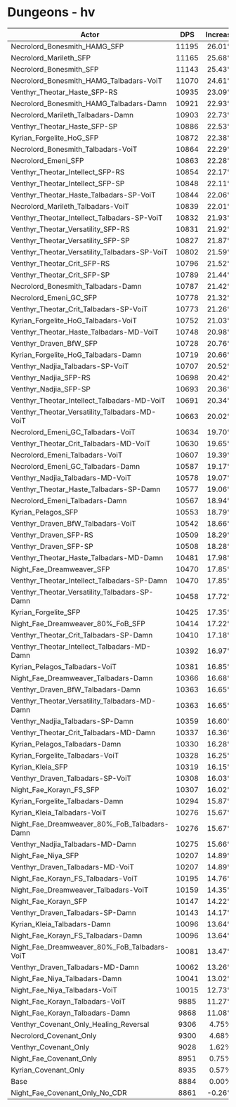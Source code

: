 # Dungeons - hv
| Actor | DPS | Increase |
|---|:---:|:---:|
|Necrolord_Bonesmith_HAMG_SFP|11195|26.01%|
|Necrolord_Marileth_SFP|11165|25.68%|
|Necrolord_Bonesmith_SFP|11143|25.43%|
|Necrolord_Bonesmith_HAMG_Talbadars-VoiT|11070|24.61%|
|Venthyr_Theotar_Haste_SFP-RS|10935|23.09%|
|Necrolord_Bonesmith_HAMG_Talbadars-Damn|10921|22.93%|
|Necrolord_Marileth_Talbadars-Damn|10903|22.73%|
|Venthyr_Theotar_Haste_SFP-SP|10886|22.53%|
|Kyrian_Forgelite_HoG_SFP|10872|22.38%|
|Necrolord_Bonesmith_Talbadars-VoiT|10864|22.29%|
|Necrolord_Emeni_SFP|10863|22.28%|
|Venthyr_Theotar_Intellect_SFP-RS|10854|22.17%|
|Venthyr_Theotar_Intellect_SFP-SP|10848|22.11%|
|Venthyr_Theotar_Haste_Talbadars-SP-VoiT|10844|22.06%|
|Necrolord_Marileth_Talbadars-VoiT|10839|22.01%|
|Venthyr_Theotar_Intellect_Talbadars-SP-VoiT|10832|21.93%|
|Venthyr_Theotar_Versatility_SFP-RS|10831|21.92%|
|Venthyr_Theotar_Versatility_SFP-SP|10827|21.87%|
|Venthyr_Theotar_Versatility_Talbadars-SP-VoiT|10802|21.59%|
|Venthyr_Theotar_Crit_SFP-RS|10796|21.52%|
|Venthyr_Theotar_Crit_SFP-SP|10789|21.44%|
|Necrolord_Bonesmith_Talbadars-Damn|10787|21.42%|
|Necrolord_Emeni_GC_SFP|10778|21.32%|
|Venthyr_Theotar_Crit_Talbadars-SP-VoiT|10773|21.26%|
|Kyrian_Forgelite_HoG_Talbadars-VoiT|10752|21.03%|
|Venthyr_Theotar_Haste_Talbadars-MD-VoiT|10748|20.98%|
|Venthyr_Draven_BfW_SFP|10728|20.76%|
|Kyrian_Forgelite_HoG_Talbadars-Damn|10719|20.66%|
|Venthyr_Nadjia_Talbadars-SP-VoiT|10707|20.52%|
|Venthyr_Nadjia_SFP-RS|10698|20.42%|
|Venthyr_Nadjia_SFP-SP|10693|20.36%|
|Venthyr_Theotar_Intellect_Talbadars-MD-VoiT|10691|20.34%|
|Venthyr_Theotar_Versatility_Talbadars-MD-VoiT|10663|20.02%|
|Necrolord_Emeni_GC_Talbadars-VoiT|10634|19.70%|
|Venthyr_Theotar_Crit_Talbadars-MD-VoiT|10630|19.65%|
|Necrolord_Emeni_Talbadars-VoiT|10607|19.39%|
|Necrolord_Emeni_GC_Talbadars-Damn|10587|19.17%|
|Venthyr_Nadjia_Talbadars-MD-VoiT|10578|19.07%|
|Venthyr_Theotar_Haste_Talbadars-SP-Damn|10577|19.06%|
|Necrolord_Emeni_Talbadars-Damn|10567|18.94%|
|Kyrian_Pelagos_SFP|10553|18.79%|
|Venthyr_Draven_BfW_Talbadars-VoiT|10542|18.66%|
|Venthyr_Draven_SFP-RS|10509|18.29%|
|Venthyr_Draven_SFP-SP|10508|18.28%|
|Venthyr_Theotar_Haste_Talbadars-MD-Damn|10481|17.98%|
|Night_Fae_Dreamweaver_SFP|10470|17.85%|
|Venthyr_Theotar_Intellect_Talbadars-SP-Damn|10470|17.85%|
|Venthyr_Theotar_Versatility_Talbadars-SP-Damn|10458|17.72%|
|Kyrian_Forgelite_SFP|10425|17.35%|
|Night_Fae_Dreamweaver_80%_FoB_SFP|10414|17.22%|
|Venthyr_Theotar_Crit_Talbadars-SP-Damn|10410|17.18%|
|Venthyr_Theotar_Intellect_Talbadars-MD-Damn|10392|16.97%|
|Kyrian_Pelagos_Talbadars-VoiT|10381|16.85%|
|Night_Fae_Dreamweaver_Talbadars-Damn|10366|16.68%|
|Venthyr_Draven_BfW_Talbadars-Damn|10363|16.65%|
|Venthyr_Theotar_Versatility_Talbadars-MD-Damn|10363|16.65%|
|Venthyr_Nadjia_Talbadars-SP-Damn|10359|16.60%|
|Venthyr_Theotar_Crit_Talbadars-MD-Damn|10337|16.36%|
|Kyrian_Pelagos_Talbadars-Damn|10330|16.28%|
|Kyrian_Forgelite_Talbadars-VoiT|10328|16.25%|
|Kyrian_Kleia_SFP|10319|16.15%|
|Venthyr_Draven_Talbadars-SP-VoiT|10308|16.03%|
|Night_Fae_Korayn_FS_SFP|10307|16.02%|
|Kyrian_Forgelite_Talbadars-Damn|10294|15.87%|
|Kyrian_Kleia_Talbadars-VoiT|10276|15.67%|
|Night_Fae_Dreamweaver_80%_FoB_Talbadars-Damn|10276|15.67%|
|Venthyr_Nadjia_Talbadars-MD-Damn|10275|15.66%|
|Night_Fae_Niya_SFP|10207|14.89%|
|Venthyr_Draven_Talbadars-MD-VoiT|10207|14.89%|
|Night_Fae_Korayn_FS_Talbadars-VoiT|10195|14.76%|
|Night_Fae_Dreamweaver_Talbadars-VoiT|10159|14.35%|
|Night_Fae_Korayn_SFP|10147|14.22%|
|Venthyr_Draven_Talbadars-SP-Damn|10143|14.17%|
|Kyrian_Kleia_Talbadars-Damn|10096|13.64%|
|Night_Fae_Korayn_FS_Talbadars-Damn|10096|13.64%|
|Night_Fae_Dreamweaver_80%_FoB_Talbadars-VoiT|10081|13.47%|
|Venthyr_Draven_Talbadars-MD-Damn|10062|13.26%|
|Night_Fae_Niya_Talbadars-Damn|10041|13.02%|
|Night_Fae_Niya_Talbadars-VoiT|10015|12.73%|
|Night_Fae_Korayn_Talbadars-VoiT|9885|11.27%|
|Night_Fae_Korayn_Talbadars-Damn|9868|11.08%|
|Venthyr_Covenant_Only_Healing_Reversal|9306|4.75%|
|Necrolord_Covenant_Only|9300|4.68%|
|Venthyr_Covenant_Only|9028|1.62%|
|Night_Fae_Covenant_Only|8951|0.75%|
|Kyrian_Covenant_Only|8935|0.57%|
|Base|8884|0.00%|
|Night_Fae_Covenant_Only_No_CDR|8861|-0.26%|

